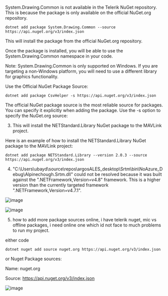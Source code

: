 System.Drawing.Common is not available in the Telerik NuGet repository. This is because the package is only available on the official NuGet.org repository.

    dotnet add package System.Drawing.Common --source https://api.nuget.org/v3/index.json

This will install the package from the official NuGet.org repository.

Once the package is installed, you will be able to use the System.Drawing.Common namespace in your code.

Note: System.Drawing.Common is only supported on Windows. If you are targeting a non-Windows platform, you will need to use a different library for graphics functionality.



Use the Official NuGet Package Source:

    dotnet add package CsvHelper -s https://api.nuget.org/v3/index.json
The official NuGet package source is the most reliable source for packages. You can specify it explicitly when adding the package. Use the -s option to specify the NuGet.org source:



3. This will install the NETStandard.Library NuGet package to the MAVLink project.

Here is an example of how to install the NETStandard.Library NuGet package to the MAVLink project:


    dotnet add package NETStandard.Library --version 2.0.3 --source https://api.nuget.org/v3/index.json


4. "C:\Users\ubayd\source\repos\argosALES_desktop\Srtm\bin\NoAzure_Debug\Alpinechough.Srtm.dll" could not be resolved because it was built against the ".NETFramework,Version=v4.8" framework. This is a higher version than the currently targeted framework ".NETFramework,Version=v4.7.1".



![image](https://github.com/UbaydullohML/VS-Projects_BugsFix/assets/75980506/fd20f831-7a8d-45a5-9de4-7a8fb7d31d6b)

![image](https://github.com/UbaydullohML/VS-Projects_BugsFix/assets/75980506/3747311b-b584-400a-bed0-c77c55579492)


5. how to add more package sources online, i have telerik nuget, mic vs offline packages, i need online one which id not face to much problems to run my project.

either code 

    dotnet nuget add source nuget.org https://api.nuget.org/v3/index.json

or 
Nuget Package sources:

Name: nuget.org

Source: https://api.nuget.org/v3/index.json


![image](https://github.com/UbaydullohML/VS-Projects_BugsFix/assets/75980506/edc1175b-5364-4162-94ea-d9cb43df88d4)

